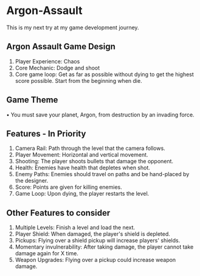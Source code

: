 # Argon-Assault
This is my next try at my game development journey.

## Argon Assault Game Design
1. Player Experience: Chaos
2. Core Mechanic: Dodge and shoot
3. Core game loop: Get as far as possible without dying to get the highest score possible. Start from the beginning when die.
   
## Game Theme
• You must save your planet, Argon, from destruction by an invading force.

## Features - In Priority
1. Camera Rail: Path through the level that the camera follows.
2. Player Movement: Horizontal and vertical movement.
3. Shooting: The player shoots bullets that damage the opponent.
4. Health: Enemies have health that depletes when shot.
5. Enemy Paths: Enemies should travel on paths and be hand-placed by the designer.
6. Score: Points are given for killing enemies.
7. Game Loop: Upon dying, the player restarts the level.

## Other Features to consider 
1. Multiple Levels: Finish a level and load the next.
2. Player Shield: When damaged, the player's shield is depleted.
3. Pickups: Flying over a shield pickup will increase players' shields.
4. Momentary invulnerability: After taking damage, the player cannot take damage again for X time.
5. Weapon Upgrades: Flying over a pickup could increase weapon damage.
